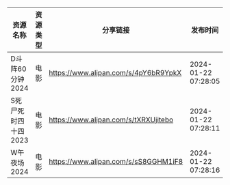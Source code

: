 | 资源名称         | 资源类型 | 分享链接                                 | 发布时间                |
| ------------ | ---- | ------------------------------------ | ------------------- |
| D斗阵60分钟2024  | 电影   | https://www.alipan.com/s/4pY6bR9YpkX | 2024-01-22 07:28:05 |
| S死尸死时四十四2023 | 电影   | https://www.alipan.com/s/tXRXUjitebo | 2024-01-22 07:28:11 |
| W午夜场2024     | 电影   | https://www.alipan.com/s/sS8GGHM1iF8 | 2024-01-22 07:28:16 |
